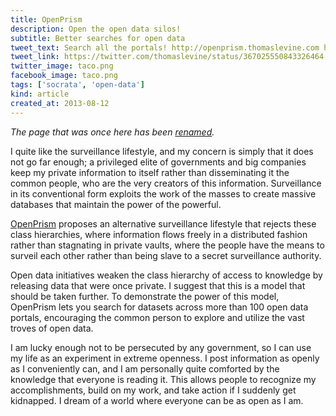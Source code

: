 ```yaml
---
title: OpenPrism
description: Open the open data silos!
subtitle: Better searches for open data
tweet_text: Search all the portals! http://openprism.thomaslevine.com http://thomaslevine.com/!/openprism @CKANproject @junar @socrata #opendata
tweet_link: https://twitter.com/thomaslevine/status/367025550843326464
twitter_image: taco.png
facebook_image: taco.png
tags: ['socrata', 'open-data']
kind: article
created_at: 2013-08-12
---
```

*The page that was once here has been [renamed](/!/searching-data-tables).*

I quite like the surveillance lifestyle, and my concern is simply that it does not go far enough;
a privileged elite of governments and big companies keep my private information to itself rather
than disseminating it the common people, who are the very creators of this information. Surveillance
in its conventional form exploits the work of the masses to create massive databases that maintain
the power of the powerful.

[OpenPrism](http://openprism.thomaslevine.com)
proposes an alternative surveillance lifestyle that rejects these class hierarchies,
where information flows freely in a distributed fashion rather than stagnating in private vaults,
where the people have the means to surveil each other rather than being slave to a secret
surveillance authority.

Open data initiatives weaken the class hierarchy of access to knowledge by releasing data that were
once private. I suggest that this is a model that should be taken further. To demonstrate the power
of this model, OpenPrism lets you search for datasets across more than 100 open data portals,
encouraging the common person to explore and utilize the vast troves of open data.

I am lucky enough not to be persecuted by any government, so I can use my life as an experiment in
extreme openness. I post information as openly as I conveniently can, and I am personally quite
comforted by the knowledge that everyone is reading it. This allows people to recognize my
accomplishments, build on my work, and take action if I suddenly get kidnapped. 
I dream of a world where everyone can be as open as I am.
